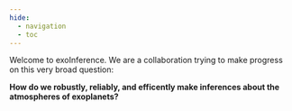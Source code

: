 ```yaml
---
hide:
  - navigation
  - toc
---
```


Welcome to exoInference. We are a collaboration trying to make progress on this very broad question:

**How do we robustly, reliably, and efficently make inferences about the atmospheres of exoplanets?**


